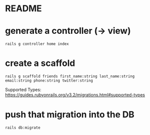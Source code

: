 # README

# generate a controller (-> view)

```
rails g controller home index
```

# create a scaffold

```
rails g scaffold friends first_name:string last_name:string email:string phone:string twitter:string
```

Supported Types: https://guides.rubyonrails.org/v3.2/migrations.html#supported-types

# push that migration into the DB

```
rails db:migrate
```
